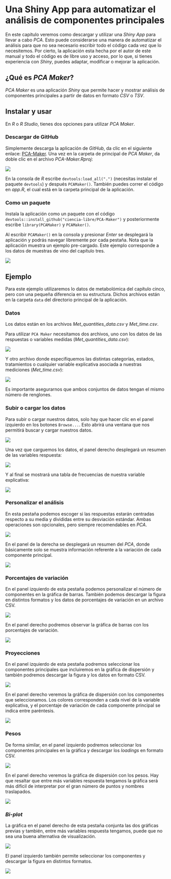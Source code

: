 # Una Shiny App para automatizar el análisis de componentes principales

En este capítulo veremos como descargar y utilizar una *Shiny App* para llevar a cabo *PCA*. Esto puede considerarse una manera de automatizar el análisis para que no sea necesario escribir todo el código cada vez que lo necesitemos. Por cierto, la aplicación esta hecha por el autor de este manual y todo el código es de libre uso y acceso, por lo que, si tienes experiencia con *Shiny*, puedes adaptar, modificar o mejorar la aplicación.  

## ¿Qué es *PCA Maker*?

*PCA Maker* es una aplicación *Shiny* que permite hacer y mostrar análisis de componentes principales a partir de datos en formato *CSV* o *TSV*.  

## Instalar y usar 

En *R* o *R Studio*, tienes dos opciones para utilizar *PCA Maker*.  

### Descargar de GitHub

Simplemente descarga la aplicación de *GitHub*, da clic en el siguiente enlace: <a href="https://github.com/ciencia-libre/PCA-Maker" target="_blank">PCA-Maker</a>. Una vez en la carpeta de principal de *PCA Maker*, da doble clic en el archivo *PCA-Maker.Rproj*:  

<img src="imagenes/pca_shiny_1.png" style="display: block; margin: auto;" />

En la consola de *R* escribe `devtools:load_all(".")` (necesitas instalar el paquete `devtools`) y después `PCAMaker()`. También puedes correr el código en *app.R*, el cual está en la carpeta principal de la aplicación.  

### Como un paquete 

Instala la aplicación como un paquete con el código `devtools::install_github("ciencia-libre/PCA-Maker")` y posteriormente escribe `library(PCAMaker)` y `PCAMaker()`.  

Al escribir `PCAMaker()` en la consola y presionar *Enter* se desplegará la aplicación y podrás navegar libremente por cada pestaña. Nota que la aplicación muestra un ejemplo pre-cargado. Este ejemplo corresponde a los datos de muestras de vino del capítulo tres.  

<img src="imagenes/pca_shiny_2.png" style="display: block; margin: auto;" />

## Ejemplo

Para este ejemplo utilizaremos lo datos de metabolómica del capítulo cinco, pero con una pequeña diferencia en su estructura. Dichos archivos están en la carpeta `data` del directorio principal de la aplicación. 

### Datos 

Los datos están en los archivos *Met_quantities_data.csv* y *Met_time.csv*.

Para utilizar `PCA Maker` necesitamos dos archivos, uno con los datos de las respuestas o variables medidas (*Met_quantities_data.csv*):  

<img src="imagenes/pca_shiny_3.png" style="display: block; margin: auto;" />

Y otro archivo donde especifiquemos las distintas categorías, estados, tratamientos o cualquier variable explicativa asociada a nuestras mediciones (*Met_time.csv*):  

<img src="imagenes/pca_shiny_4.png" style="display: block; margin: auto;" />

Es importante asegurarnos que ambos conjuntos de datos tengan el mismo número de renglones.  

### Subir o cargar los datos

Para subir o cargar nuestros datos, solo hay que hacer clic en el panel izquierdo en los botones `Browse...`. Esto abrirá una ventana que nos permitirá buscar y cargar nuestros datos.  

<img src="imagenes/pca_shiny_5.png" style="display: block; margin: auto;" />

Una vez que carguemos los datos, el panel derecho desplegará un resumen de las variables respuesta:  

<img src="imagenes/pca_shiny_6.png" style="display: block; margin: auto;" />

Y al final se mostrará una tabla de frecuencias de nuestra variable explicativa:  

<img src="imagenes/pca_shiny_7.png" style="display: block; margin: auto;" />

### Personalizar el análisis

En esta pestaña podemos escoger si las respuestas estarán centradas respecto a su media y divididas entre su desviación estándar. Ambas operaciones son opcionales, pero siempre recomendables en *PCA*.

<img src="imagenes/pca_shiny_8.png" style="display: block; margin: auto;" />

En el panel de la derecha se desplegará un resumen del *PCA*, donde básicamente solo se muestra información referente a la variación de cada componente principal.  

<img src="imagenes/pca_shiny_9.png" style="display: block; margin: auto;" />

### Porcentajes de variación

En el panel izquierdo de esta pestaña podemos personalizar el número de componentes en la gráfica de barras. También podemos descargar la figura en distintos formatos y los datos de porcentajes de variación en un archivo CSV.  

<img src="imagenes/pca_shiny_10.png" style="display: block; margin: auto;" />

En el panel derecho podremos observar la gráfica de barras con los porcentajes de variación.  

<img src="imagenes/pca_shiny_11.png" style="display: block; margin: auto;" />

### Proyecciones 

En el panel izquierdo de esta pestaña podremos seleccionar los componentes principales que incluiremos en la gráfica de dispersión y también podremos descargar la figura y los datos en formato CSV.  

<img src="imagenes/pca_shiny_12.png" style="display: block; margin: auto;" />

En el panel derecho veremos la gráfica de dispersión con los componentes que seleccionamos. Los colores corresponden a cada nivel de la variable explicativa, y el porcentaje de variación de cada componente principal se indica entre paréntesis.  

<img src="imagenes/pca_shiny_13.png" style="display: block; margin: auto;" />

### Pesos

De forma similar, en el panel izquierdo podremos seleccionar los componentes principales en la gráfica y descargar los *loadings* en formato CSV.  

<img src="imagenes/pca_shiny_14.png" style="display: block; margin: auto;" />
  
En el panel derecho veremos la gráfica de dispersión con los pesos. Hay que resaltar que entre más variables respuesta tengamos la gráfica será más difícil de interpretar por el gran número de puntos y nombres traslapados.   

<img src="imagenes/pca_shiny_15.png" style="display: block; margin: auto;" />

### *Bi-plot*

La gráfica en el panel derecho de esta pestaña conjunta las dos gráficas previas y también, entre más variables respuesta tengamos, puede que no sea una buena alternativa de visualización.  

<img src="imagenes/pca_shiny_16.png" style="display: block; margin: auto;" />

El panel izquierdo también permite seleccionar los componentes y descargar la figura en distintos formatos.  

<img src="imagenes/pca_shiny_17.png" style="display: block; margin: auto;" />
